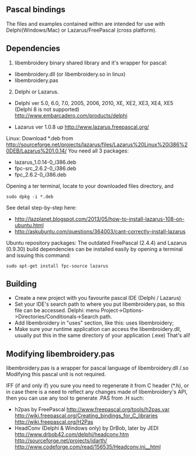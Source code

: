 Pascal bindings
----------------

The files and examples contained within are intended for use with Delphi(Windows/Mac) or Lazarus/FreePascal (cross platform).

Dependencies
------------
1. libembroidery binary shared library and it's wrapper for pascal:
* libembroidery.dll (or libembroidery.so in linux)
* libembroidery.pas

2. Delphi or Lazarus.

* Delphi ver 5.0, 6.0, 7.0, 2005, 2006, 2010, XE, XE2, XE3, XE4, XE5 (Delphi 8 is not supported)
http://www.embarcadero.com/products/delphi

* Lazarus ver 1.0.8 up
http://www.lazarus.freepascal.org/

Linux:
Download *.deb from
http://sourceforge.net/projects/lazarus/files/Lazarus%20Linux%20i386%20DEB/Lazarus%201.0.14/
You need all 3 packages:
* lazarus_1.0.14-0_i386.deb
* fpc-src_2.6.2-0_i386.deb
* fpc_2.6.2-0_i386.deb

Opening a ter terminal, locate to your downloaded files directory, and
```
sudo dpkg -i *.deb
```
See detail step-by-step  here:
* http://lazplanet.blogspot.com/2013/05/how-to-install-lazarus-108-on-ubuntu.html
* http://askubuntu.com/questions/364003/cant-correctly-install-lazarus

Ubuntu repository packages:
The outdated FreePascal (2.4.4) and Lazarus (0.9.30) build dependencies can be installed easily by opening a terminal and issuing this command:
```
sudo apt-get install fpc-source lazarus
```
Building
--------

* Create a new project with you favourite pascal IDE (Delphi / Lazarus)
* Set your IDE's search path to where you put libembroidery.pas, so this file can be accessed.
  Delphi: menu Project->Options->Directories/Conditionals->Search path.
* Add libembroidery in "uses" section, like this:
  uses libembroidery;
* Make sure your runtime application can access the libembroidery.dll, 
  usually put this in the same directory of your application (.exe)
That's all!

Modifying libembroidery.pas
---------------------------

libembroidery.pas is a wrapper for pascal language of libembroidery.dll /.so
Modifying this pascal unit is not required.

IFF (if and only if) you sure you need to regenerate it from C header (*.h), 
or in case there is a need to reflect any changes made of libembroidery's API,
then you can use any tool to generate .PAS from .H such:
* h2pas by FreePascal
http://www.freepascal.org/tools/h2pas.var
http://wiki.freepascal.org/Creating_bindings_for_C_libraries
http://wiki.freepascal.org/H2Pas
* HeadConv (Delphi & Windows only) by DrBob, later by JEDI
http://www.drbob42.com/delphi/headconv.htm
http://sourceforge.net/projects/jdarth/
http://www.codeforge.com/read/156535/Headconv.ini__html

